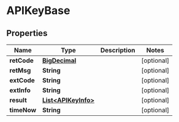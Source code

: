 
# APIKeyBase

## Properties
Name | Type | Description | Notes
------------ | ------------- | ------------- | -------------
**retCode** | [**BigDecimal**](BigDecimal.md) |  |  [optional]
**retMsg** | **String** |  |  [optional]
**extCode** | **String** |  |  [optional]
**extInfo** | **String** |  |  [optional]
**result** | [**List&lt;APIKeyInfo&gt;**](APIKeyInfo.md) |  |  [optional]
**timeNow** | **String** |  |  [optional]



